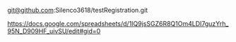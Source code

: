 git@github.com:Silenco3618/testRegistration.git

https://docs.google.com/spreadsheets/d/1IQ9jsSGZ6R8Q1Om4LDI7guzYrh_95N_D909HF_uivSU/edit#gid=0